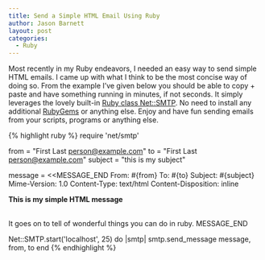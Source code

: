 ```yaml
---
title: Send a Simple HTML Email Using Ruby
author: Jason Barnett
layout: post
categories:
  - Ruby
---
```


Most recently in my Ruby endeavors, I needed an easy way to send simple HTML
emails. I came up with what I think to be the most concise way of doing so. From
the example I’ve given below you should be able to copy + paste and have
something running in minutes, if not seconds. It simply leverages the lovely
built-in [Ruby class Net::SMTP][1]. No need to install any additional
[RubyGems][2] or anything else. Enjoy and have fun sending emails from your
scripts, programs or anything else.

{% highlight ruby %}
require 'net/smtp'

from    = "First Last <person@example.com>"
to      = "First Last <person@example.com>"
subject = "this is my subject"

message = <<MESSAGE_END
From: #{from}
To: #{to}
Subject: #{subject}
Mime-Version: 1.0
Content-Type: text/html
Content-Disposition: inline

<b>This is my simple HTML message</b><br /><br />

It goes on to tell of wonderful things you can do in ruby.
MESSAGE_END

Net::SMTP.start('localhost', 25) do |smtp|
  smtp.send_message message, from, to
end
{% endhighlight %}

[1]: https://www.ruby-doc.org/stdlib-2.1.1/libdoc/net/smtp/rdoc/Net/SMTP.html
[2]: https://rubygems.org/
